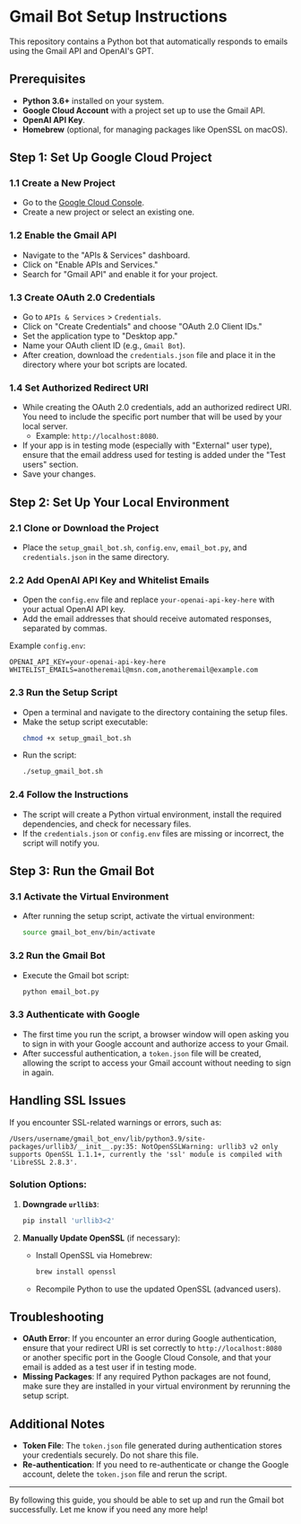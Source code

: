 # Gmail Bot Setup Instructions

This repository contains a Python bot that automatically responds to emails using the Gmail API and OpenAI's GPT.

## Prerequisites

- **Python 3.6+** installed on your system.
- **Google Cloud Account** with a project set up to use the Gmail API.
- **OpenAI API Key**.
- **Homebrew** (optional, for managing packages like OpenSSL on macOS).

## Step 1: Set Up Google Cloud Project

### 1.1 Create a New Project

- Go to the [Google Cloud Console](https://console.cloud.google.com/).
- Create a new project or select an existing one.

### 1.2 Enable the Gmail API

- Navigate to the "APIs & Services" dashboard.
- Click on "Enable APIs and Services."
- Search for "Gmail API" and enable it for your project.

### 1.3 Create OAuth 2.0 Credentials

- Go to `APIs & Services` > `Credentials`.
- Click on "Create Credentials" and choose "OAuth 2.0 Client IDs."
- Set the application type to "Desktop app."
- Name your OAuth client ID (e.g., `Gmail Bot`).
- After creation, download the `credentials.json` file and place it in the directory where your bot scripts are located.

### 1.4 Set Authorized Redirect URI

- While creating the OAuth 2.0 credentials, add an authorized redirect URI. You need to include the specific port number that will be used by your local server.
  - Example: `http://localhost:8080`.
- If your app is in testing mode (especially with "External" user type), ensure that the email address used for testing is added under the "Test users" section.
- Save your changes.

## Step 2: Set Up Your Local Environment

### 2.1 Clone or Download the Project

- Place the `setup_gmail_bot.sh`, `config.env`, `email_bot.py`, and `credentials.json` in the same directory.

### 2.2 Add OpenAI API Key and Whitelist Emails

- Open the `config.env` file and replace `your-openai-api-key-here` with your actual OpenAI API key.
- Add the email addresses that should receive automated responses, separated by commas.

Example `config.env`:

```env
OPENAI_API_KEY=your-openai-api-key-here
WHITELIST_EMAILS=anotheremail@msn.com,anotheremail@example.com
```

### 2.3 Run the Setup Script

- Open a terminal and navigate to the directory containing the setup files.
- Make the setup script executable:
  ```bash
  chmod +x setup_gmail_bot.sh
  ```
- Run the script:
  ```bash
  ./setup_gmail_bot.sh
  ```

### 2.4 Follow the Instructions

- The script will create a Python virtual environment, install the required dependencies, and check for necessary files.
- If the `credentials.json` or `config.env` files are missing or incorrect, the script will notify you.

## Step 3: Run the Gmail Bot

### 3.1 Activate the Virtual Environment

- After running the setup script, activate the virtual environment:
  ```bash
  source gmail_bot_env/bin/activate
  ```

### 3.2 Run the Gmail Bot

- Execute the Gmail bot script:
  ```bash
  python email_bot.py
  ```

### 3.3 Authenticate with Google

- The first time you run the script, a browser window will open asking you to sign in with your Google account and authorize access to your Gmail.
- After successful authentication, a `token.json` file will be created, allowing the script to access your Gmail account without needing to sign in again.

## Handling SSL Issues

If you encounter SSL-related warnings or errors, such as:

```
/Users/username/gmail_bot_env/lib/python3.9/site-packages/urllib3/__init__.py:35: NotOpenSSLWarning: urllib3 v2 only supports OpenSSL 1.1.1+, currently the 'ssl' module is compiled with 'LibreSSL 2.8.3'.
```

### Solution Options:

1. **Downgrade `urllib3`**:
   ```bash
   pip install 'urllib3<2'
   ```

2. **Manually Update OpenSSL** (if necessary):
   - Install OpenSSL via Homebrew:
     ```bash
     brew install openssl
     ```
   - Recompile Python to use the updated OpenSSL (advanced users).

## Troubleshooting

- **OAuth Error**: If you encounter an error during Google authentication, ensure that your redirect URI is set correctly to `http://localhost:8080` or another specific port in the Google Cloud Console, and that your email is added as a test user if in testing mode.
- **Missing Packages**: If any required Python packages are not found, make sure they are installed in your virtual environment by rerunning the setup script.

## Additional Notes

- **Token File**: The `token.json` file generated during authentication stores your credentials securely. Do not share this file.
- **Re-authentication**: If you need to re-authenticate or change the Google account, delete the `token.json` file and rerun the script.

---

By following this guide, you should be able to set up and run the Gmail bot successfully. Let me know if you need any more help!
